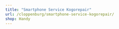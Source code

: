 ```yaml
---
title: "Smartphone Service Kogorepair"
url: /cloppenburg/smartphone-service-kogorepair/
shop: Handy
---
```

